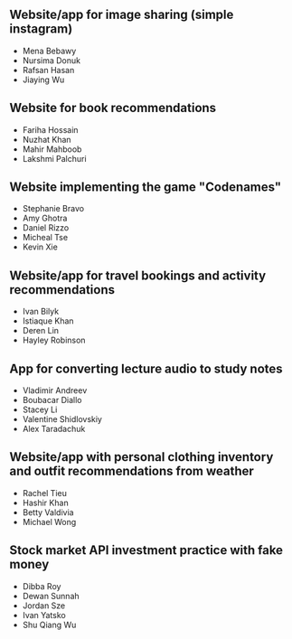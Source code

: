 ## Website/app for image sharing (simple instagram)

 - Mena Bebawy
 - Nursima Donuk
 - Rafsan Hasan
 - Jiaying Wu 


## Website for book recommendations

 - Fariha Hossain
 - Nuzhat Khan
 - Mahir Mahboob
 - Lakshmi Palchuri


## Website implementing the game "Codenames"

 - Stephanie Bravo
 - Amy Ghotra
 - Daniel Rizzo
 - Micheal Tse
 - Kevin Xie


## Website/app for travel bookings and activity recommendations

 - Ivan Bilyk
 - Istiaque Khan
 - Deren Lin
 - Hayley Robinson


## App for converting lecture audio to study notes

 - Vladimir Andreev
 - Boubacar Diallo
 - Stacey Li
 - Valentine Shidlovskiy
 - Alex Taradachuk


## Website/app with personal clothing inventory and outfit recommendations from weather

 - Rachel Tieu
 - Hashir Khan
 - Betty Valdivia
 - Michael Wong


## Stock market API investment practice with fake money

 - Dibba Roy
 - Dewan Sunnah
 - Jordan Sze
 - Ivan Yatsko
 - Shu Qiang Wu

